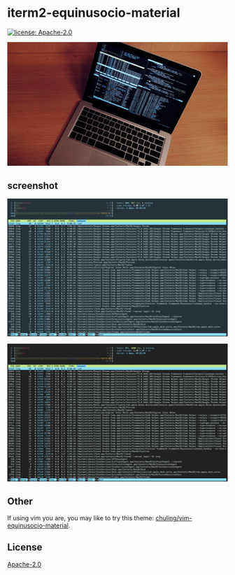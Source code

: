 # iterm2-equinusocio-material

[![license: Apache-2.0](https://img.shields.io/badge/license-Apache--2.0-632E86)](LICENSE)

![](./screenshots/mac.jpg)

## screenshot

![](./screenshots/0.png)

![](./screenshots/1.png)

## Other

If using vim you are, you may like to try this theme: [chuling/vim-equinusocio-material](https://github.com/chuling/vim-equinusocio-material.git).

## License

[Apache-2.0](LICENSE)
